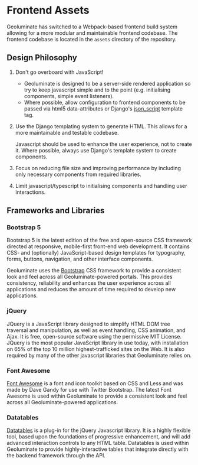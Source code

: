 # Frontend Assets

Geoluminate has switched to a Webpack-based frontend build system allowing for a more modular and maintainable frontend codebase. The frontend codebase is located in the `assets` directory of the repository.

## Design Philosophy

1. Don't go overboard with JavaScript!

    - Geoluminate is designed to be a server-side rendered application so try to keep javascript simple and to the point (e.g. initialising components, simple event listeners).
    - Where possible, allow configuration to frontend components to be passed via html5 data-attributes or Django's [json_script](https://docs.djangoproject.com/en/5.0/ref/templates/builtins/#json-script) template tag. 

2. Use the Django templating system to generate HTML. This allows for a more maintainable and testable codebase.

    Javascript should be used to enhance the user experience, not to create it. Where possible, always use Django's template system to create components.

3. Focus on reducing file size and improving performance by including only necessary components from required libraries.

4. Limit javascript/typescript to initialising components and handling user interactions.


## Frameworks and Libraries

### Bootstrap 5

Bootstrap 5 is the latest edition of the free and open-source CSS framework directed at responsive, mobile-first front-end web development. It contains CSS- and (optionally) JavaScript-based design templates for typography, forms, buttons, navigation, and other interface components.

Geoluminate uses the [Bootstrap](https://getbootstrap.com) CSS framework to provide a consistent look and feel across all Geoluminate-powered portals. This provides consistency, reliability and enhances the user experience across all applications and reduces the amount of time required to develop new applications.

### jQuery

JQuery is a JavaScript library designed to simplify HTML DOM tree traversal and manipulation, as well as event handling, CSS animation, and Ajax. It is free, open-source software using the permissive MIT License. JQuery is the most popular JavaScript library in use today, with installation on 65% of the top 10 million highest-trafficked sites on the Web. It is also required by many of the other javascript libraries that Geoluminate relies on.

### Font Awesome

[Font Awesome](https://fontawesome.com) is a font and icon toolkit based on CSS and Less and was made by Dave Gandy for use with Twitter Bootstrap. The latest Font Awesome is used within Geoluminate to provide a consistent look and feel across all Geoluminate-powered applications. 

### Datatables

[Datatables](https://datatables.net) is a plug-in for the jQuery Javascript library. It is a highly flexible tool, based upon the foundations of progressive enhancement, and will add advanced interaction controls to any HTML table. Datatables is used within Geoluminate to provide highly-interactive tables that integrate directly with the backend framework through the API. 

